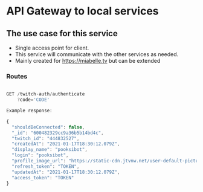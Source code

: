 # API Gateway to local services

## The use case for this service

- Single access point for client.
- This service will communicate with the other services as needed.
- Mainly created for https://miabelle.tv but can be extended

### Routes

```js

GET /twitch-auth/authenticate
    ?code='CODE'

Example response:

{
  "shouldBeConnected": false,
  "_id": "600482329cc9a36b5b14bd4c",
  "twitch_id": "444832527",
  "createdAt": "2021-01-17T18:30:12.079Z",
  "display_name": "pooksibot",
  "login": "pooksibot",
  "profile_image_url": "https://static-cdn.jtvnw.net/user-default-pictures-uv/de130ab0-def7-11e9-b668-784f43822e80-profile_image-300x300.png",
  "refresh_token": "TOKEN",
  "updatedAt": "2021-01-17T18:30:12.079Z",
  "access_token": "TOKEN"
}

```

